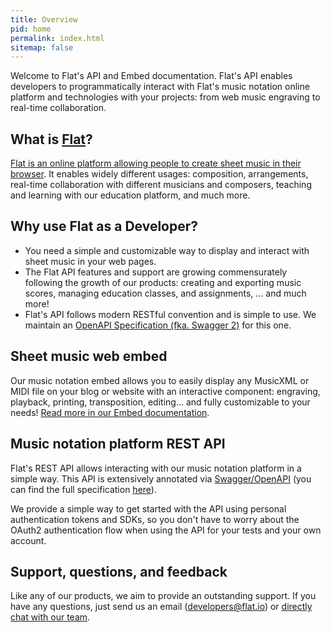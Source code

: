 ```yaml
---
title: Overview
pid: home
permalink: index.html
sitemap: false
---
```


Welcome to Flat's API and Embed documentation. Flat's API enables developers to programmatically interact with Flat's music notation online platform and technologies with your projects: from web music engraving to real-time collaboration.

## What is [Flat](https://flat.io)?

[Flat is an online platform allowing people to create sheet music in their browser](https://flat.io). It enables widely different usages: composition, arrangements, real-time collaboration with different musicians and composers, teaching and learning with our education platform, and much more.

## Why use Flat as a Developer?

* You need a simple and customizable way to display and interact with sheet music in your web pages.
* The Flat API features and support are growing commensurately following the growth of our products: creating and exporting music scores, managing education classes, and assignments, ... and much more!
* Flat's API follows modern RESTful convention and is simple to use. We maintain an [OpenAPI Specification (fka. Swagger 2)](https://flat.io/developers/api/reference) for this one.

## Sheet music web embed

Our music notation embed allows you to easily display any MusicXML or MIDI file on your blog or website with an interactive component: engraving, playback, printing, transposition, editing... and fully customizable to your needs! [Read more in our Embed documentation](embed).

## Music notation platform REST API

Flat's REST API allows interacting with our music notation platform in a simple way. This API is extensively annotated via [Swagger/OpenAPI](https://openapis.org) (you can find the full specification [here](https://flat.io/developers/api/reference)).

We provide a simple way to get started with the API using personal authentication tokens and SDKs, so you don't have to worry about the OAuth2 authentication flow when using the API for your tests and your own account.

## Support, questions, and feedback

Like any of our products, we aim to provide an outstanding support. If you have any questions, just send us an email ([developers@flat.io](mailto:developers@flat.io)) or [directly chat with our team](https://flat.io/support).
